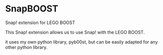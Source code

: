 # SnapBOOST
Snap! extension for LEGO BOOST

This Snap! extension allows us to use Snap! with the LEGO BOOST.

it uses my own python library, pyb00st, but can be easily adapted for any other python library.
